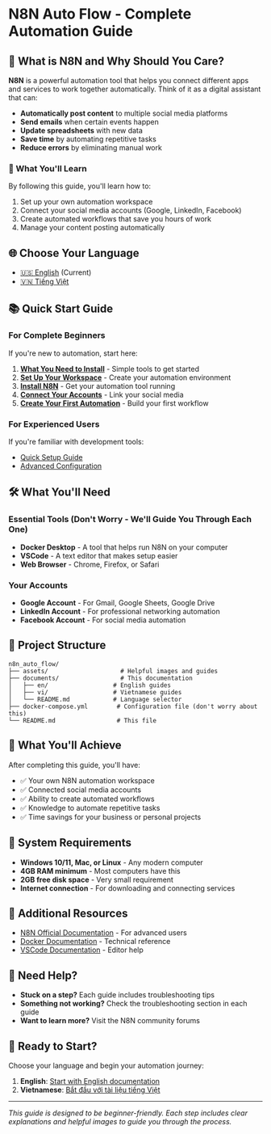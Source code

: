 # N8N Auto Flow - Complete Automation Guide

## 🎯 What is N8N and Why Should You Care?

**N8N** is a powerful automation tool that helps you connect different apps and services to work together automatically. Think of it as a digital assistant that can:

- **Automatically post content** to multiple social media platforms
- **Send emails** when certain events happen
- **Update spreadsheets** with new data
- **Save time** by automating repetitive tasks
- **Reduce errors** by eliminating manual work

### 🚀 What You'll Learn

By following this guide, you'll learn how to:

1. Set up your own automation workspace
2. Connect your social media accounts (Google, LinkedIn, Facebook)
3. Create automated workflows that save you hours of work
4. Manage your content posting automatically

## 🌐 Choose Your Language

- [🇺🇸 English](./README.md) (Current)
- [🇻🇳 Tiếng Việt](./README.vi.md)

## 📚 Quick Start Guide

### For Complete Beginners

If you're new to automation, start here:

1. **[What You Need to Install](./01-setup/01-docker-desktop.md)** - Simple tools to get started
2. **[Set Up Your Workspace](./02-vscode/01-install-vscode.md)** - Create your automation environment
3. **[Install N8N](./03-n8n-setup/01-clone-setup-n8n.md)** - Get your automation tool running
4. **[Connect Your Accounts](./04-authentication/get-access-token.md)** - Link your social media
5. **[Create Your First Automation](./05-workflows/01-create-n8n-workflow.md)** - Build your first workflow

### For Experienced Users

If you're familiar with development tools:

- [Quick Setup Guide](./01-setup/01-docker-desktop.md)
- [Advanced Configuration](./03-n8n-setup/01-clone-setup-n8n.md)

## 🛠️ What You'll Need

### Essential Tools (Don't Worry - We'll Guide You Through Each One)

- **Docker Desktop** - A tool that helps run N8N on your computer
- **VSCode** - A text editor that makes setup easier
- **Web Browser** - Chrome, Firefox, or Safari

### Your Accounts

- **Google Account** - For Gmail, Google Sheets, Google Drive
- **LinkedIn Account** - For professional networking automation
- **Facebook Account** - For social media automation

## 📁 Project Structure

```
n8n_auto_flow/
├── assets/                    # Helpful images and guides
├── documents/                 # This documentation
│   ├── en/                  # English guides
│   ├── vi/                  # Vietnamese guides
│   └── README.md            # Language selector
├── docker-compose.yml        # Configuration file (don't worry about this)
└── README.md                 # This file
```

## 🎯 What You'll Achieve

After completing this guide, you'll have:

- ✅ Your own N8N automation workspace
- ✅ Connected social media accounts
- ✅ Ability to create automated workflows
- ✅ Knowledge to automate repetitive tasks
- ✅ Time savings for your business or personal projects

## 🔧 System Requirements

- **Windows 10/11, Mac, or Linux** - Any modern computer
- **4GB RAM minimum** - Most computers have this
- **2GB free disk space** - Very small requirement
- **Internet connection** - For downloading and connecting services

## 📖 Additional Resources

- [N8N Official Documentation](https://docs.n8n.io/) - For advanced users
- [Docker Documentation](https://docs.docker.com/) - Technical reference
- [VSCode Documentation](https://code.visualstudio.com/docs) - Editor help

## 🤝 Need Help?

- **Stuck on a step?** Each guide includes troubleshooting tips
- **Something not working?** Check the troubleshooting section in each guide
- **Want to learn more?** Visit the N8N community forums

## 🚀 Ready to Start?

Choose your language and begin your automation journey:

1. **English**: [Start with English documentation](./documents/en/README.md)
2. **Vietnamese**: [Bắt đầu với tài liệu tiếng Việt](./documents/vi/README.md)

---

_This guide is designed to be beginner-friendly. Each step includes clear explanations and helpful images to guide you through the process._
